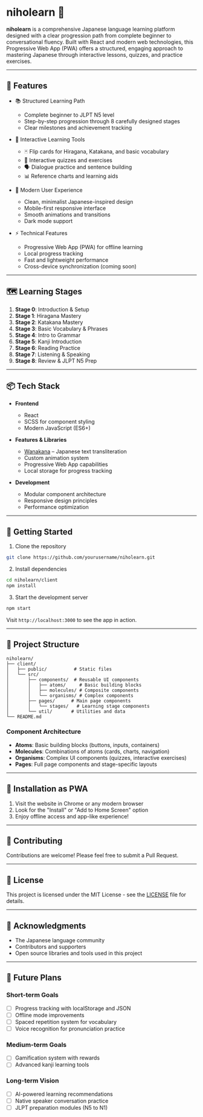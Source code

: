 # niholearn 🎌

**niholearn** is a comprehensive Japanese language learning platform designed with a clear progression path from complete beginner to conversational fluency. Built with React and modern web technologies, this Progressive Web App (PWA) offers a structured, engaging approach to mastering Japanese through interactive lessons, quizzes, and practice exercises.

---

## 🌟 Features

- 📚 Structured Learning Path
  - Complete beginner to JLPT N5 level
  - Step-by-step progression through 8 carefully designed stages
  - Clear milestones and achievement tracking


- 🎯 Interactive Learning Tools
  - 🃏 Flip cards for Hiragana, Katakana, and basic vocabulary
  - 📝 Interactive quizzes and exercises
  - 🗣️ Dialogue practice and sentence building
  - 📊 Reference charts and learning aids


- 🎨 Modern User Experience
  - Clean, minimalist Japanese-inspired design
  - Mobile-first responsive interface
  - Smooth animations and transitions
  - Dark mode support


- ⚡ Technical Features
  - Progressive Web App (PWA) for offline learning
  - Local progress tracking
  - Fast and lightweight performance
  - Cross-device synchronization (coming soon)

---

## 🗺️ Learning Stages

1. **Stage 0**: Introduction & Setup
2. **Stage 1**: Hiragana Mastery
3. **Stage 2**: Katakana Mastery
4. **Stage 3**: Basic Vocabulary & Phrases
5. **Stage 4**: Intro to Grammar
6. **Stage 5**: Kanji Introduction
7. **Stage 6**: Reading Practice
8. **Stage 7**: Listening & Speaking
9. **Stage 8**: Review & JLPT N5 Prep

---

## 📦 Tech Stack

- **Frontend**
  - React
  - SCSS for component styling
  - Modern JavaScript (ES6+)
  
- **Features & Libraries**
  - [Wanakana](https://github.com/WaniKani/wanakana) – Japanese text transliteration
  - Custom animation system
  - Progressive Web App capabilities
  - Local storage for progress tracking

- **Development**
  - Modular component architecture
  - Responsive design principles
  - Performance optimization

---

## 🚀 Getting Started

1. Clone the repository
```bash
git clone https://github.com/yourusername/niholearn.git
```

2. Install dependencies
```bash
cd niholearn/client
npm install
```

3. Start the development server
```bash
npm start
```

Visit `http://localhost:3000` to see the app in action.

---

## 📁 Project Structure

```
niholearn/
├── client/
│   ├── public/          # Static files
│   └── src/
│       ├── components/  # Reusable UI components
│       │   ├── atoms/     # Basic building blocks
│       │   ├── molecules/ # Composite components
│       │   └── organisms/ # Complex components
│       ├── pages/      # Main page components
│       │   └── stages/   # Learning stage components
│       └── util/       # Utilities and data
└── README.md
```

### Component Architecture

- **Atoms**: Basic building blocks (buttons, inputs, containers)
- **Molecules**: Combinations of atoms (cards, charts, navigation)
- **Organisms**: Complex UI components (quizzes, interactive exercises)
- **Pages**: Full page components and stage-specific layouts
---

## 📱 Installation as PWA

1. Visit the website in Chrome or any modern browser
2. Look for the "Install" or "Add to Home Screen" option
3. Enjoy offline access and app-like experience!

---

## 🤝 Contributing

Contributions are welcome! Please feel free to submit a Pull Request.

---

## 📄 License

This project is licensed under the MIT License - see the [LICENSE](LICENSE) file for details.

---

## 🙏 Acknowledgments

- The Japanese language community
- Contributors and supporters
- Open source libraries and tools used in this project


---

## 🔮 Future Plans

### Short-term Goals
- [ ] Progress tracking with localStorage and JSON
- [ ] Offline mode improvements
- [ ] Spaced repetition system for vocabulary
- [ ] Voice recognition for pronunciation practice

### Medium-term Goals
- [ ] Gamification system with rewards
- [ ] Advanced kanji learning tools

### Long-term Vision
- [ ] AI-powered learning recommendations
- [ ] Native speaker conversation practice
- [ ] JLPT preparation modules (N5 to N1)
